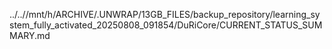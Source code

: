 ../..//mnt/h/ARCHIVE/.UNWRAP/13GB_FILES/backup_repository/learning_system_fully_activated_20250808_091854/DuRiCore/CURRENT_STATUS_SUMMARY.md